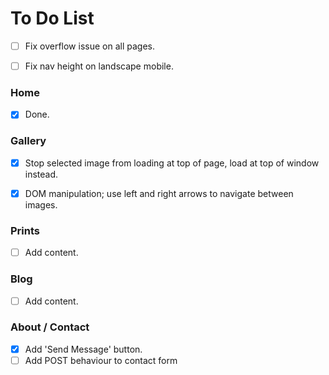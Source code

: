 # To Do List

- [ ] Fix overflow issue on all pages.
- [ ] Fix nav height on landscape mobile.


### Home

- [x] Done.
 

### Gallery

- [x] Stop selected image from loading at top of page, load at top of window instead.
- [x] DOM manipulation; use left and right arrows to navigate between images.


### Prints

- [ ] Add content.


### Blog

- [ ] Add content.


### About / Contact

- [x] Add 'Send Message' button.
- [ ] Add POST behaviour to contact form